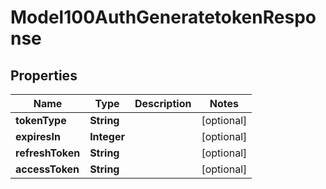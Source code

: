 
# Model100AuthGeneratetokenResponse

## Properties
Name | Type | Description | Notes
------------ | ------------- | ------------- | -------------
**tokenType** | **String** |  |  [optional]
**expiresIn** | **Integer** |  |  [optional]
**refreshToken** | **String** |  |  [optional]
**accessToken** | **String** |  |  [optional]



